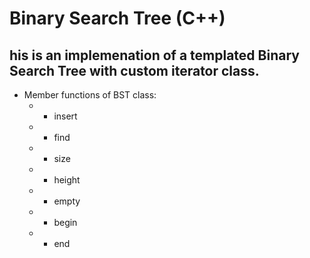 # Binary Search Tree (C++)

## his is an implemenation of a templated Binary Search Tree with custom iterator class. 

* Member functions of BST class: 
 	* - insert
	* - find 
	* - size
	* - height
	* - empty 
	* - begin
	* - end 